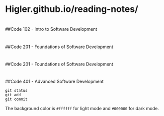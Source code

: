 # Higler.github.io/reading-notes/
#
##Code 102 - Intro to Software Development
#
##Code 201 - Foundations of Software Development
#
##Code 201 - Foundations of Software Development
#
##Code 401 - Advanced Software Development

```
git status
git add
git commit
```

The background color is `#ffffff` for light mode and `#000000` for dark mode.
